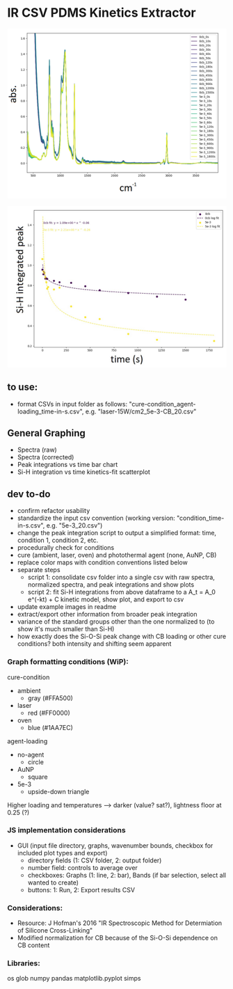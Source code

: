 # IR CSV PDMS Kinetics Extractor

![spectra](exports\laser-loading-time-spectra.png "Lased PDMS: loading vs time spectra")

![scatter](exports\laser-loading-time-scatterfit.jpg "Lased PDMS: loading vs time scatterfit")

## to use:
- format CSVs in input folder as follows: "cure-condition_agent-loading_time-in-s.csv", e.g. "laser-15W/cm2_5e-3-CB_20.csv"

## General Graphing
- Spectra (raw)
- Spectra (corrected)
- Peak integrations vs time bar chart
- Si-H integration vs time kinetics-fit scatterplot

## dev to-do
 - confirm refactor usability
 - standardize the input csv convention (working version: "condition_time-in-s.csv", e.g. "5e-3_20.csv")
 - change the peak integration script to output a simplified format: time, condition 1, condition 2, etc.
 - procedurally check for conditions
  - cure (ambient, laser, oven) and photothermal agent (none, AuNP, CB)
 - replace color maps with condition conventions listed below
 - separate steps 
    - script 1: consolidate csv folder into a single csv with raw spectra, normalized spectra, and peak integrations and show plots
    - script 2: fit Si-H integrations from above dataframe to a A_t = A_0 e^(-kt) + C kinetic model, show plot, and export to csv
 - update example images in readme
 - extract/export other information from broader peak integration
  - variance of the standard groups other than the one normalized to (to show it's much smaller than Si-H)
  - how exactly does the Si-O-Si peak change with CB loading or other cure conditions?  both intensity and shifting seem apparent
### Graph formatting conditions (WiP):
cure-condition
- ambient
  - gray (#FFA500)
- laser
  - red (#FF0000)
- oven
  - blue (#1AA7EC)

agent-loading
- no-agent
  - circle
- AuNP
  - square
- 5e-3
  - upside-down triangle

Higher loading and temperatures --> darker (value? sat?), lightness floor at 0.25 (?)

  ### JS implementation considerations
- GUI (input file directory, graphs, wavenumber bounds, checkbox for included plot types and export)
    - directory fields (1: CSV folder, 2: output folder)
    - number field: controls to average over
    - checkboxes: Graphs (1: line, 2: bar), Bands (if bar selection, select all wanted to create)
    - buttons: 1: Run, 2: Export results CSV

### Considerations:
 - Resource: J Hofman's 2016 "IR Spectroscopic Method for Determiation of Silicone Cross-Linking"
 - Modified normalization for CB because of the Si-O-Si dependence on CB content

### Libraries:
os
glob
numpy
pandas
matplotlib.pyplot
simps